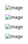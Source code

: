 ![image](https://github.com/user-attachments/assets/83f50b36-44c7-4478-8501-541c66f7fdc8)




![image](https://github.com/user-attachments/assets/f1ca4740-9470-4e71-9267-dea61c68dadc)

![image](https://github.com/user-attachments/assets/c9216360-b27d-4b95-94b5-e0a45ce926a9)



![image](https://github.com/user-attachments/assets/b004f042-0ced-4e03-9b27-6de5346115ba)
